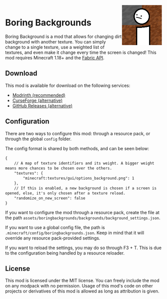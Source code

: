 <img src="./src/main/resources/assets/boringbackgrounds/icon.png" align="right" width="128px"/>

# Boring Backgrounds

Boring Background is a mod that allows for changing dirt background with another texture. You can simply change to a single texture, use a weighted list of textures, and even make it change every time the screen is changed! This mod requires Minecraft 1.18+ and the [Fabric API](https://modrinth.com/mod/fabric-api).

## Download

This mod is available for download on the following services:

- [Modrinth (recommended)](https://modrinth.com/mod/boring-backgrounds)
- [CurseForge (alternative)](https://www.curseforge.com/minecraft/mc-mods/boring-backgrounds)
- [GitHub Releases (alternative)](https://github.com/EnnuiL/BoringBackgrounds/releases)

## Configuration
There are two ways to configure this mod: through a resource pack, or through the global `config` folder.

The config format is shared by both methods, and can be seen below:

```jsonc
{
    // A map of texture identifiers and its weight. A bigger weight means more chances to be chosen over the others.
    "textures": {
        "minecraft:textures/gui/options_background.png": 1
    },
    // If this is enabled, a new background is chosen if a screen is opened, else, it's only chosen after a texture reload.
    "randomize_on_new_screen": false
}
```

If you want to configure the mod through a resource pack, create the file at the path `assets/boringbackgrounds/backgrounds/background_settings.json`.

If you want to use a global config file, the path is `.minecraft/config/boringbackgrounds.json`. Keep in mind that it will override any resource pack-provided settings.

If you want to reload the settings, you may do so through F3 + T. This is due to the configuration being handled by a resource reloader.

## License

This mod is licensed under the MIT license. You can freely include the mod on any modpack with no permission. Usage of this mod's code on other projects or derivatives of this mod is allowed as long as attribution is given.
